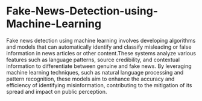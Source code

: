 # Fake-News-Detection-using-Machine-Learning
Fake news detection using machine learning involves developing algorithms and models that can automatically identify and classify misleading or false information in news articles or other content.These systems analyze various features such as language patterns, source credibility, and contextual information to differentiate between genuine and fake news. By leveraging machine learning techniques, such as natural language processing and pattern recognition, these models aim to enhance the accuracy and efficiency of identifying misinformation, contributing to the mitigation of its spread and impact on public perception.
